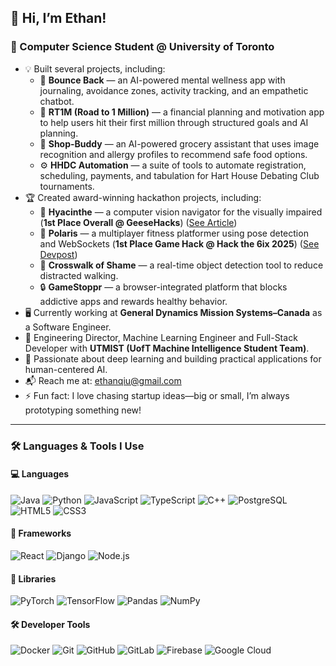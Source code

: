 ## 👋 Hi, I’m Ethan!

### 🧠 Computer Science Student @ University of Toronto

- 💡 Built several projects, including:
  - 💬 **Bounce Back** — an AI-powered mental wellness app with journaling, avoidance zones, activity tracking, and an empathetic chatbot.
  - 💸 **RT1M (Road to 1 Million)** — a financial planning and motivation app to help users hit their first million through structured goals and AI planning.
  - 🛒 **Shop-Buddy** — an AI-powered grocery assistant that uses image recognition and allergy profiles to recommend safe food options.
  - ⚙️ **HHDC Automation** — a suite of tools to automate registration, scheduling, payments, and tabulation for Hart House Debating Club tournaments.
- 🏆 Created award-winning hackathon projects, including:
  - 🌸 **Hyacinthe** — a computer vision navigator for the visually impaired (**1st Place Overall @ GeeseHacks**) ([See Article](https://uwimprint.ca/the-winners-of-geesehacks-and-whats-next-for-this-student-run-hackathon/))  
  - 🐾 **Polaris** — a multiplayer fitness platformer using pose detection and WebSockets (**1st Place Game Hack @ Hack the 6ix 2025**) ([See Devpost](https://devpost.com/software/polaris-vlp1wm/updates/664728))  
  - 🧠 **Crosswalk of Shame** — a real-time object detection tool to reduce distracted walking.  
  - 🔒 **GameStoppr** — a browser-integrated platform that blocks addictive apps and rewards healthy behavior.
- 🖥️ Currently working at **General Dynamics Mission Systems–Canada** as a Software Engineer.  
- 🤖 Engineering Director, Machine Learning Engineer and Full-Stack Developer with **UTMIST (UofT Machine Intelligence Student Team)**.
- 🌱 Passionate about deep learning and building practical applications for human-centered AI.
- 📬 Reach me at: [ethanqiu@gmail.com](mailto:ethanqiu@gmail.com)  
- ⚡ Fun fact: I love chasing startup ideas—big or small, I’m always prototyping something new!

---

### 🛠️ Languages & Tools I Use

#### 💻 Languages
![Java](https://img.shields.io/badge/-Java-007396?style=flat-square&logo=java&logoColor=ffffff)
![Python](https://img.shields.io/badge/-Python-3776AB?style=flat-square&logo=python&logoColor=ffffff)
![JavaScript](https://img.shields.io/badge/-JavaScript-F7DF1E?style=flat-square&logo=javascript&logoColor=black)
![TypeScript](https://img.shields.io/badge/-TypeScript-3178C6?style=flat-square&logo=typescript&logoColor=ffffff)
![C++](https://img.shields.io/badge/-C++-00599C?style=flat-square&logo=cplusplus&logoColor=ffffff)
![PostgreSQL](https://img.shields.io/badge/-PostgreSQL-4169E1?style=flat-square&logo=postgresql&logoColor=ffffff)
![HTML5](https://img.shields.io/badge/-HTML5-E34F26?style=flat-square&logo=html5&logoColor=ffffff)
![CSS3](https://img.shields.io/badge/-CSS3-1572B6?style=flat-square&logo=css3&logoColor=ffffff)

#### 🧰 Frameworks
![React](https://img.shields.io/badge/-React-61DAFB?style=flat-square&logo=react&logoColor=black)
![Django](https://img.shields.io/badge/-Django-092E20?style=flat-square&logo=django&logoColor=ffffff)
![Node.js](https://img.shields.io/badge/-Node.js-339933?style=flat-square&logo=node.js&logoColor=ffffff)

#### 🧪 Libraries
![PyTorch](https://img.shields.io/badge/-PyTorch-EE4C2C?style=flat-square&logo=pytorch&logoColor=ffffff)
![TensorFlow](https://img.shields.io/badge/-TensorFlow-FF6F00?style=flat-square&logo=tensorflow&logoColor=ffffff)
![Pandas](https://img.shields.io/badge/-Pandas-150458?style=flat-square&logo=pandas&logoColor=ffffff)
![NumPy](https://img.shields.io/badge/-NumPy-013243?style=flat-square&logo=numpy&logoColor=ffffff)

#### 🛠️ Developer Tools
![Docker](https://img.shields.io/badge/-Docker-2496ED?style=flat-square&logo=docker&logoColor=ffffff)
![Git](https://img.shields.io/badge/-Git-F05032?style=flat-square&logo=git&logoColor=ffffff)
![GitHub](https://img.shields.io/badge/-GitHub-181717?style=flat-square&logo=github&logoColor=ffffff)
![GitLab](https://img.shields.io/badge/-GitLab-FC6D26?style=flat-square&logo=gitlab&logoColor=ffffff)
![Firebase](https://img.shields.io/badge/-Firebase-FFCA28?style=flat-square&logo=firebase&logoColor=000000)
![Google Cloud](https://img.shields.io/badge/-Google%20Cloud-4285F4?style=flat-square&logo=google-cloud&logoColor=ffffff)
